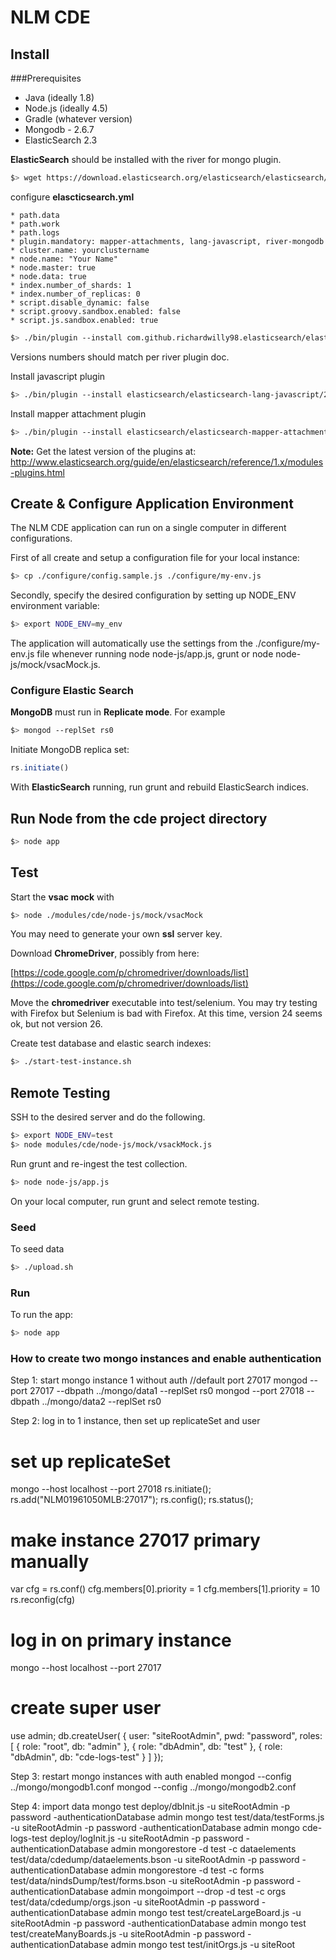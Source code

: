 # NLM CDE

## Install

###Prerequisites

 * Java (ideally 1.8)
 * Node.js (ideally 4.5)
 * Gradle (whatever version)
 * Mongodb - 2.6.7
 * ElasticSearch 2.3


**ElasticSearch** should be installed with the river for mongo plugin.

```sh
$> wget https://download.elasticsearch.org/elasticsearch/elasticsearch/elasticsearch-1.4.3.tar.gz
```

configure **elascticsearch.yml** 

    * path.data
    * path.work
    * path.logs
    * plugin.mandatory: mapper-attachments, lang-javascript, river-mongodb
    * cluster.name: yourclustername
    * node.name: "Your Name"
    * node.master: true
    * node.data: true
    * index.number_of_shards: 1
    * index.number_of_replicas: 0
    * script.disable_dynamic: false
    * script.groovy.sandbox.enabled: false
    * script.js.sandbox.enabled: true

```sh
$> ./bin/plugin --install com.github.richardwilly98.elasticsearch/elasticsearch-river-mongodb/2.0.5
```

Versions numbers should match per river plugin doc. 

Install javascript plugin

```sh
$> ./bin/plugin --install elasticsearch/elasticsearch-lang-javascript/2.3.1
```


Install mapper attachment plugin

```sh
$> ./bin/plugin --install elasticsearch/elasticsearch-mapper-attachments/2.4.1
```

**Note:** Get the latest version of the plugins at: http://www.elasticsearch.org/guide/en/elasticsearch/reference/1.x/modules-plugins.html

## Create & Configure Application Environment
The NLM CDE application can run on a single computer in different configurations. 

First of all create and setup a configuration file for your local instance:

```sh
$> cp ./configure/config.sample.js ./configure/my-env.js
```

Secondly, specify the desired configuration by setting up NODE_ENV environment variable:

```sh
$> export NODE_ENV=my_env
```

The application will automatically use the settings from the ./configure/my-env.js file whenever running node node-js/app.js, grunt or node node-js/mock/vsacMock.js.

### Configure Elastic Search

**MongoDB** must run in **Replicate mode**. For example

```sh
$> mongod --replSet rs0
```

Initiate MongoDB replica set:

```javascript
rs.initiate()
```

With **ElasticSearch** running, run grunt and rebuild ElasticSearch indices.


## Run Node from the cde project directory

```sh
$> node app
```

## Test

Start the **vsac mock** with 

```sh
$> node ./modules/cde/node-js/mock/vsacMock
```

You may need to generate your own **ssl** server key. 

Download **ChromeDriver**, possibly from here:

[https://code.google.com/p/chromedriver/downloads/list](https://code.google.com/p/chromedriver/downloads/list)


Move the **chromedriver** executable into test/selenium.
You may try testing with Firefox but Selenium is bad with Firefox. At this time, version 24 seems ok, but not version 26.

Create test database and elastic search indexes:

```sh
$> ./start-test-instance.sh
```

## Remote Testing

SSH to the desired server and do the following.

```sh
$> export NODE_ENV=test
$> node modules/cde/node-js/mock/vsackMock.js
```

Run grunt and re-ingest the test collection.

```sh
$> node node-js/app.js
```

On your local computer, run grunt and select remote testing.

### Seed

To seed data

```sh
$> ./upload.sh
```

### Run

To run the app: 

```sh
$> node app
```

### How to create two mongo instances and enable authentication
Step 1: start mongo instance 1 without auth
//default port 27017
mongod --port 27017 --dbpath ../mongo/data1 --replSet rs0
mongod --port 27018 --dbpath ../mongo/data2 --replSet rs0

Step 2: log in to 1 instance, then set up replicateSet and user
# set up replicateSet
mongo --host localhost --port 27018
rs.initiate();
rs.add("NLM01961050MLB:27017");
rs.config();
rs.status();
# make instance 27017 primary manually
var cfg = rs.conf()
cfg.members[0].priority = 1
cfg.members[1].priority = 10
rs.reconfig(cfg)
# log in on primary instance
mongo --host localhost --port 27017
# create super user
use admin;
db.createUser( {
    user: "siteRootAdmin",
    pwd: "password",
    roles: [ { role: "root", db: "admin" },
			{ role: "dbAdmin", db: "test" },
			{ role: "dbAdmin", db: "cde-logs-test" } ]
  });

Step 3: restart mongo instances with auth enabled
mongod --config ../mongo/mongodb1.conf
mongod --config ../mongo/mongodb2.conf

Step 4: import data
mongo test deploy/dbInit.js -u siteRootAdmin -p password -authenticationDatabase admin
mongo test test/data/testForms.js -u siteRootAdmin -p password -authenticationDatabase admin
mongo cde-logs-test deploy/logInit.js -u siteRootAdmin -p password -authenticationDatabase admin
mongorestore -d test -c dataelements test/data/cdedump/dataelements.bson -u siteRootAdmin -p password -authenticationDatabase admin
mongorestore -d test -c forms test/data/nindsDump/test/forms.bson -u siteRootAdmin -p password -authenticationDatabase admin
mongoimport --drop -d test -c orgs test/data/cdedump/orgs.json -u siteRootAdmin -p password -authenticationDatabase admin
mongo test test/createLargeBoard.js -u siteRootAdmin -p password -authenticationDatabase admin
mongo test test/createManyBoards.js -u siteRootAdmin -p password -authenticationDatabase admin
mongo test test/initOrgs.js -u siteRoot
